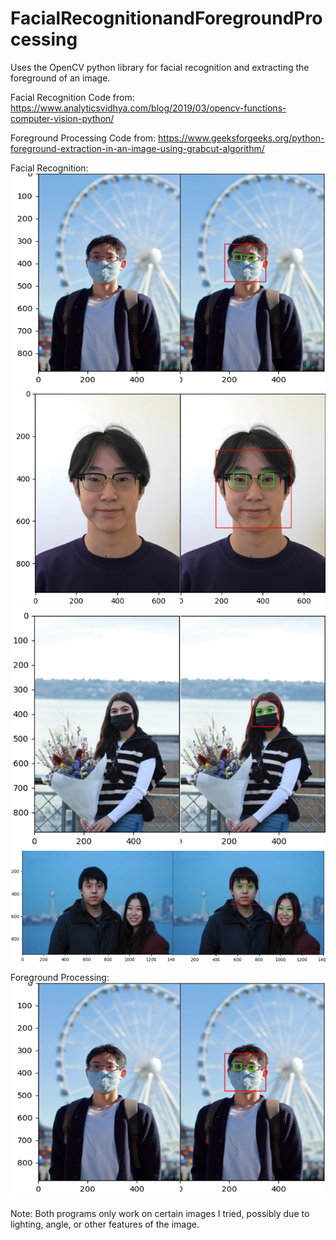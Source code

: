 # FacialRecognitionandForegroundProcessing

Uses the OpenCV python library for facial recognition and extracting the foreground of an image.

Facial Recognition Code from: https://www.analyticsvidhya.com/blog/2019/03/opencv-functions-computer-vision-python/

Foreground Processing Code from: https://www.geeksforgeeks.org/python-foreground-extraction-in-an-image-using-grabcut-algorithm/

Facial Recognition:  
![image](./images/FR1.png)
![image](./images/FR2.png)
![image](./images/FR3.png)
![image](./images/FR4.png)

Foreground Processing:  
![image](./images/FR1.png)

Note: Both programs only work on certain images I tried, possibly due to lighting, angle, or other features of the image.
